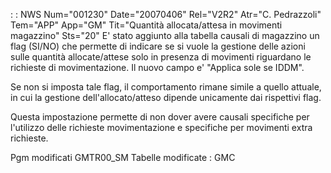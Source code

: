  :  : NWS Num="001230" Date="20070406" Rel="V2R2" Atr="C. Pedrazzoli" Tem="APP" App="GM" Tit="Quantità allocata/attesa in movimenti magazzino" Sts="20"
E' stato aggiunto alla tabella causali di magazzino un flag (SI/NO) che permette di indicare se si
vuole la gestione delle azioni sulle quantità allocate/attese solo in presenza di movimenti riguardano le richieste di movimentazione. Il nuovo campo e' "Applica sole se IDDM".

Se non si imposta tale flag, il comportamento rimane simile a quello attuale, in cui la gestione dell'allocato/atteso dipende unicamente dai rispettivi flag.

Questa impostazione permette di non dover avere causali specifiche per l'utilizzo delle richieste movimentazione e specifiche per movimenti extra richieste.

Pgm modificati
GMTR00_SM
Tabelle modificate : 
GMC
